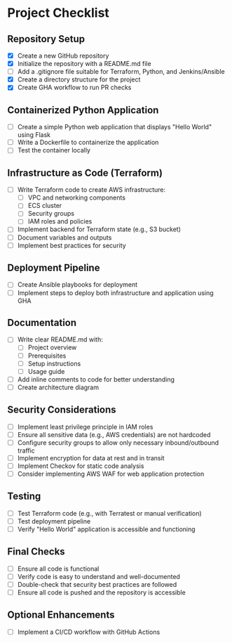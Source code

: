 # Project Checklist

## Repository Setup

- [x] Create a new GitHub repository
- [x] Initialize the repository with a README.md file
- [ ] Add a .gitignore file suitable for Terraform, Python, and Jenkins/Ansible
- [x] Create a directory structure for the project
- [x] Create GHA workflow to run PR checks

## Containerized Python Application

- [ ] Create a simple Python web application that displays "Hello World" using Flask
- [ ] Write a Dockerfile to containerize the application
- [ ] Test the container locally

## Infrastructure as Code (Terraform)

- [ ] Write Terraform code to create AWS infrastructure:
  - [ ] VPC and networking components
  - [ ] ECS cluster
  - [ ] Security groups
  - [ ] IAM roles and policies
- [ ] Implement backend for Terraform state (e.g., S3 bucket)
- [ ] Document variables and outputs
- [ ] Implement best practices for security

## Deployment Pipeline

- [ ] Create Ansible playbooks for deployment
- [ ] Implement steps to deploy both infrastructure and application using GHA

## Documentation

- [ ] Write clear README.md with:
  - [ ] Project overview
  - [ ] Prerequisites
  - [ ] Setup instructions
  - [ ] Usage guide
- [ ] Add inline comments to code for better understanding
- [ ] Create architecture diagram

## Security Considerations

- [ ] Implement least privilege principle in IAM roles
- [ ] Ensure all sensitive data (e.g., AWS credentials) are not hardcoded
- [ ] Configure security groups to allow only necessary inbound/outbound traffic
- [ ] Implement encryption for data at rest and in transit
- [ ] Implement Checkov for static code analysis
- [ ] Consider implementing AWS WAF for web application protection

## Testing

- [ ] Test Terraform code (e.g., with Terratest or manual verification)
- [ ] Test deployment pipeline
- [ ] Verify "Hello World" application is accessible and functioning

## Final Checks

- [ ] Ensure all code is functional
- [ ] Verify code is easy to understand and well-documented
- [ ] Double-check that security best practices are followed
- [ ] Ensure all code is pushed and the repository is accessible

## Optional Enhancements

- [ ] Implement a CI/CD workflow with GitHub Actions

